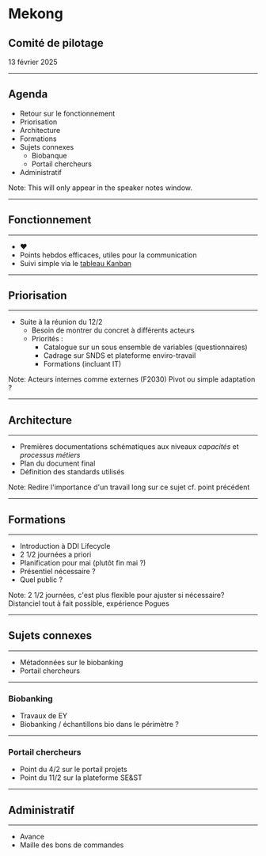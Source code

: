 # Mekong

## Comité de pilotage

13 février 2025

---

## Agenda

- Retour sur le fonctionnement
- Priorisation
- Architecture
- Formations
- Sujets connexes
  - Biobanque
  - Portail chercheurs 
- Administratif

Note: This will only appear in the speaker notes window.

---

## Fonctionnement

----

- ❤
- Points hebdos efficaces, utiles pour la communication
- Suivi simple via le [tableau Kanban](https://github.com/orgs/Making-Sense-Info/projects/5/views/1)

---

## Priorisation

----

- Suite à la réunion du 12/2
  - Besoin de montrer du concret à différents acteurs
  - Priorités :
    - Catalogue sur un sous ensemble de variables (questionnaires)
    - Cadrage sur SNDS et plateforme enviro-travail
    - Formations (incluant IT)

Note:
Acteurs internes comme externes (F2030)
Pivot ou simple adaptation ?

---

## Architecture

----

- Premières documentations schématiques aux niveaux _capacités_ et _processus métiers_
- Plan du document final
- Définition des standards utilisés

Note:
Redire l'importance d'un travail long sur ce sujet cf. point précédent

---

## Formations

----

- Introduction à DDI Lifecycle
- 2 1/2 journées a priori
- Planification pour mai (plutôt fin mai ?)
- Présentiel nécessaire ?
- Quel public ?

Note:
2 1/2 journées, c'est plus flexible pour ajuster si nécessaire?
Distanciel tout à fait possible, expérience Pogues

---

## Sujets connexes

----

- Métadonnées sur le biobanking
- Portail chercheurs

----

### Biobanking

- Travaux de EY
- Biobanking / échantillons bio dans le périmètre ?

----

### Portail chercheurs

- Point du 4/2 sur le portail projets
- Point du 11/2 sur la plateforme SE&ST

---

## Administratif

----

- Avance
- Maille des bons de commandes